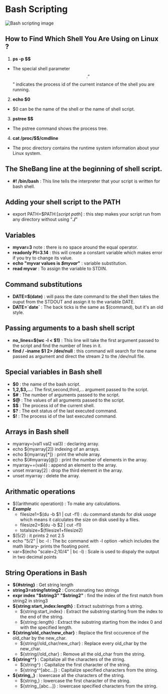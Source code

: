 # Bash Scripting
![Bash scripting image](https://www.osetc.com/en/wp-content/uploads/2019/04/list-and-set-shell-variable1.gif)
## How to Find Which Shell You Are Using on Linux ?
1. **ps -p $$**
  * The special shell parameter $$. “$$” indicates the process id of the current instance of the shell you are running.
2. **echo $0**
  * $0 can be the name of the shell or the name of shell script.
3. **pstree $$**
  * The pstree command shows the process tree.
4. **cat /proc/$$/cmdline**
  * The proc directory contains the runtime system information about your Linux system.

## The SheBang line at the beginning of shell script.
* **#! /bin/bash** : This line tells the interpreter that your script is written for bash shell.

## Adding your shell script to the PATH
* export PATH=$PATH:[_script path_] : this step makes your script run from any directory without using "**./**"

## Variables
* **myvar=3**  note : there is no space around the equal operator.
* **readonly PI=3.14** : this will create a constant variable which makes error if you try to change its value.
* **echo "myvar values is _$myvar_"** : variable substitution.
* **read myvar** : To assign the variable to STDIN.

## Command substitutions
* **DATE=$(date)** : will pass the date command to the shell then takes the ouput from the STDOUT and assign it to the variable DATE.
* **DATE=\`date\`** : The back ticks is the same as $(command), but it's an old style.
## Passing arguments to a bash shell script
* **no_lines=$(wc -l < $1)** : This line will take the first argument passed to the script and find the number of lines in it.
* **find / -iname $1 2> /dev/null** : this command will search for the name passed as argument and direct the stream 2 to the /dev/null file.
## Special variables in Bash shell
* **$0** : the name of the bash script.
* **$1,$2,$3,...**: The first,second,third,... argument passed to the script.
* **$#** : The number of arguments passed to the script.
* **$@** : The values of all arguments passed to the script.
* **$$** : The process id of the current shell.
* **$?** : The exit status of the last executed command.
* **$!** : The process id of the last executed command.
## Arrays in Bash shell
* myarray=(val1 val2 val3) : declaring array.
* echo ${myarray[2]} indexing of an arrays.
* echo ${myarray[\*]}  : print the whole array.
* echo ${#myarray[@]} : print the number of elements in the array.
* myarray+=(val4) : append an element to the array.
* unset mrarray[2] : drop the third element in the array.
* unset myarray : delete the array.
## Arithmatic operations
* $((arithmatic operation)) : To make any calculations.
* **_Example_**
  * filesize1=$(du -b $1 | cut -f1)  :  du command stands for _disk usage_ which means it calculates the size on disk used by a files.
  * filesize2=$(du -b $2 | cut -f1)
  * totalsize=$(filesize1+filesize2)
* $(5/2) : it prints 2 not 2.5
* echo "5/2" | bc -l : The bc command with -l option -which includes the math library- prints the floating point.
* var=$(echo "scale=2;10/4" | bc -l) : Scale is used to dispaly the output in two decimal points
## String Operations in Bash
* **${#string}** : Get string length
* **string3=$string1$string2** : Concatenating two strings
* **expr index "$string3" "$string2"** : find the index of the first match from string2 in string3
* **${string:start_index:length}** : Extract substrings from a string.
  * ${string:start_index} : Extract the substring starting from the index to the end of the string.
  * ${string::length} : Extract the substring starting from the index 0 and with the specified length.
* **${string/old_char/new_char}** : Replace the first occurence of the old_char by the new_char.
  * ${string//old_char/new_char} : Replace every old_char by the new_char.
  * ${string//old_char} : Remove all the old_char from the string.
* **${string^^}** : Capitalize all the characters of the string.
  * ${string^} : Capitalize the first character of the string.
  * ${string^^[abc...]} : Capitalize specified characters from the string.
* **${string,,}** : lowercase all the characters of the string.
  * ${string,} : lowercase the first character of the string.
  * ${string,,[abc...]} : lowercase specified characters from the string.
